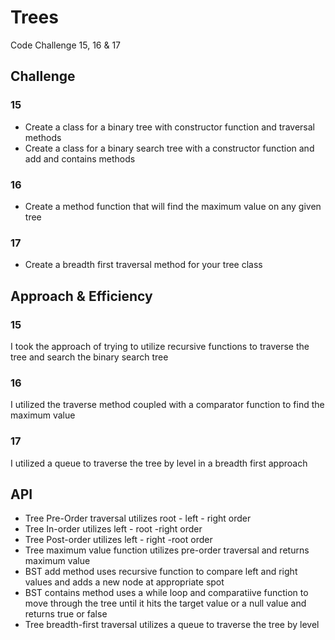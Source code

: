 # Trees
Code Challenge 15, 16 & 17

## Challenge
### 15
* Create a class for a binary tree with constructor function and traversal methods
* Create a class for a binary search tree with a constructor function and add and contains methods
### 16
* Create a method function that will find the maximum value on any given tree
### 17
* Create a breadth first traversal method for your tree class

## Approach & Efficiency
### 15
I took the approach of trying to utilize recursive functions to traverse the tree and search the binary search tree

### 16
I utilized the traverse method coupled with a comparator function to find the maximum value

### 17
I utilized a queue to traverse the tree by level in a breadth first approach

## API
* Tree Pre-Order traversal utilizes root - left - right order
* Tree In-order utilizes left - root -right order
* Tree Post-order utilizes left - right -root order
* Tree maximum value function utilizes pre-order traversal and returns maximum value
* BST add method uses recursive function to compare left and right values and adds a new node at appropriate spot
* BST contains method uses a while loop and comparatiive function to move through the tree until it hits the target value or a null value and returns true or false
* Tree breadth-first traversal utilizes a queue to traverse the tree by level
